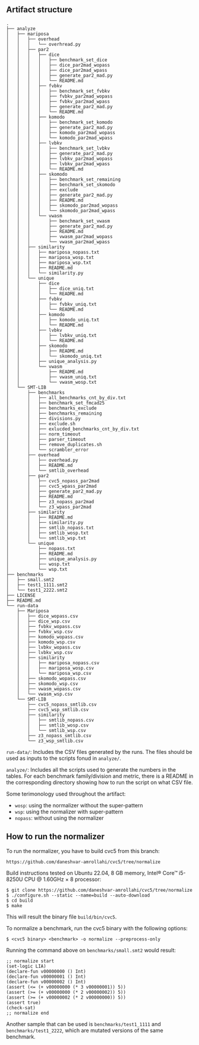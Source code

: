 ## Artifact structure

```
.
├── analyze
│   ├── mariposa
│   │   ├── overhead
│   │   │   └── overhread.py
│   │   ├── par2
│   │   │   ├── dice
│   │   │   │   ├── benchmark_set_dice
│   │   │   │   ├── dice_par2mad_wopass
│   │   │   │   ├── dice_par2mad_wpass
│   │   │   │   ├── generate_par2_mad.py
│   │   │   │   └── README.md
│   │   │   ├── fvbkv
│   │   │   │   ├── benchmark_set_fvbkv
│   │   │   │   ├── fvbkv_par2mad_wopass
│   │   │   │   ├── fvbkv_par2mad_wpass
│   │   │   │   ├── generate_par2_mad.py
│   │   │   │   └── README.md
│   │   │   ├── komodo
│   │   │   │   ├── benchmark_set_komodo
│   │   │   │   ├── generate_par2_mad.py
│   │   │   │   ├── komodo_par2mad_wopass
│   │   │   │   └── komodo_par2mad_wpass
│   │   │   ├── lvbkv
│   │   │   │   ├── benchmark_set_lvbkv
│   │   │   │   ├── generate_par2_mad.py
│   │   │   │   ├── lvbkv_par2mad_wopass
│   │   │   │   ├── lvbkv_par2mad_wpass
│   │   │   │   └── README.md
│   │   │   ├── skomodo
│   │   │   │   ├── benchmark_set_remaining
│   │   │   │   ├── benchmark_set_skomodo
│   │   │   │   ├── exclude
│   │   │   │   ├── generate_par2_mad.py
│   │   │   │   ├── README.md
│   │   │   │   ├── skomodo_par2mad_wopass
│   │   │   │   └── skomodo_par2mad_wpass
│   │   │   └── vwasm
│   │   │       ├── benchmark_set_vwasm
│   │   │       ├── generate_par2_mad.py
│   │   │       ├── README.md
│   │   │       ├── vwasm_par2mad_wopass
│   │   │       └── vwasm_par2mad_wpass
│   │   ├── similarity
│   │   │   ├── mariposa_nopass.txt
│   │   │   ├── mariposa_wosp.txt
│   │   │   ├── mariposa_wsp.txt
│   │   │   ├── README.md
│   │   │   └── similarity.py
│   │   └── unique
│   │       ├── dice
│   │       │   ├── dice_uniq.txt
│   │       │   └── README.md
│   │       ├── fvbkv
│   │       │   ├── fvbkv_uniq.txt
│   │       │   └── README.md
│   │       ├── komodo
│   │       │   ├── komodo_uniq.txt
│   │       │   └── README.md
│   │       ├── lvbkv
│   │       │   ├── lvbkv_uniq.txt
│   │       │   └── README.md
│   │       ├── skomodo
│   │       │   ├── README.md
│   │       │   └── skomodo_uniq.txt
│   │       ├── unique_analysis.py
│   │       └── vwasm
│   │           ├── README.md
│   │           ├── vwasm_uniq.txt
│   │           └── vwasm_wosp.txt
│   └── SMT-LIB
│       ├── benchmarks
│       │   ├── all_benchmarks_cnt_by_div.txt
│       │   ├── benchmark_set_fmcad25
│       │   ├── benchmarks_exclude
│       │   ├── benchmarks_remaining
│       │   ├── divisions.py
│       │   ├── exclude.sh
│       │   ├── exlucded_benchmarks_cnt_by_div.txt
│       │   ├── norm_timeout
│       │   ├── parser_timeout
│       │   ├── remove_duplicates.sh
│       │   └── scrambler_error
│       ├── overhead
│       │   ├── overhead.py
│       │   ├── README.md
│       │   └── smtlib_overhead
│       ├── par2
│       │   ├── cvc5_nopass_par2mad
│       │   ├── cvc5_wpass_par2mad
│       │   ├── generate_par2_mad.py
│       │   ├── README.md
│       │   ├── z3_nopass_par2mad
│       │   └── z3_wpass_par2mad
│       ├── similarity
│       │   ├── README.md
│       │   ├── similarity.py
│       │   ├── smtlib_nopass.txt
│       │   ├── smtlib_wosp.txt
│       │   └── smtlib_wsp.txt
│       └── unique
│           ├── nopass.txt
│           ├── README.md
│           ├── unique_analysis.py
│           ├── wosp.txt
│           └── wsp.txt
├── benchmarks
│   ├── small.smt2
│   ├── test1_1111.smt2
│   └── test1_2222.smt2
├── LICENSE
├── README.md
└── run-data
    ├── Mariposa
    │   ├── dice_wopass.csv
    │   ├── dice_wsp.csv
    │   ├── fvbkv_wopass.csv
    │   ├── fvbkv_wsp.csv
    │   ├── komodo_wopass.csv
    │   ├── komodo_wsp.csv
    │   ├── lvbkv_wopass.csv
    │   ├── lvbkv_wsp.csv
    │   ├── similarity
    │   │   ├── mariposa_nopass.csv
    │   │   ├── mariposa_wosp.csv
    │   │   └── mariposa_wsp.csv
    │   ├── skomodo_wopass.csv
    │   ├── skomodo_wsp.csv
    │   ├── vwasm_wopass.csv
    │   └── vwasm_wsp.csv
    └── SMT-LIB
        ├── cvc5_nopass_smtlib.csv
        ├── cvc5_wsp_smtlib.csv
        ├── similarity
        │   ├── smtlib_nopass.csv
        │   ├── smtlib_wosp.csv
        │   └── smtlib_wsp.csv
        ├── z3_nopass_smtlib.csv
        └── z3_wsp_smtlib.csv
```

`run-data/`: Includes the CSV files generated by the runs. The files should be used as inputs to the scripts fonud in `analyze/`.


`analyze/`: Includes all the scripts used to generate the numbers in the tables. 
For each benchmark family/division and metric, there is a README in the corresponding directory showing
how to run the script on what CSV file. 



Some terimonology used throughout the artifact:
* `wosp`: using the normalizer without the super-pattern
* `wsp`: using the normalizer with super-pattern
* `nopass`: without using the normalizer


## How to run the normalizer

To run the normalizer, you have to build cvc5 from this branch:
```
https://github.com/daneshvar-amrollahi/cvc5/tree/normalize
```

Build instructions tested on Ubuntu 22.04, 8 GB memory, Intel® Core™ i5-8250U CPU @ 1.60GHz × 8 processor:

```
$ git clone https://github.com/daneshvar-amrollahi/cvc5/tree/normalize
$ ./configure.sh --static --name=build --auto-download
$ cd build
$ make
```

This will result the binary file `build/bin/cvc5`.

To normalize a benchmark, run the cvc5 binary with the following options:
```
$ <cvc5 binary> <benchmark> -o normalize --preprocess-only
```

Running the command above on `benchmarks/small.smt2` would result:
```
;; normalize start
(set-logic LIA)
(declare-fun v00000000 () Int)
(declare-fun v00000001 () Int)
(declare-fun v00000002 () Int)
(assert (<= (+ v00000000 (* 3 v00000001)) 5))
(assert (>= (+ v00000000 (* 2 v00000002)) 5))
(assert (>= (+ v00000002 (* 2 v00000000)) 5))
(assert true)
(check-sat)
;; normalize end
```

Another sample that can be used is `benchmarks/test1_1111` and `benchmarks/test1_2222`, which are mutated versions of the same benchmark.

